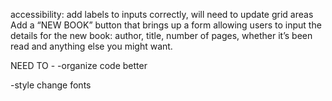 accessibility: add labels to inputs correctly, will need to update grid areas
Add a “NEW BOOK” button that brings up a form allowing users to input the details for the new book: author, title, number of pages, whether it’s been read and anything else you might want.


NEED TO  - 
        -organize code better



-style
change fonts